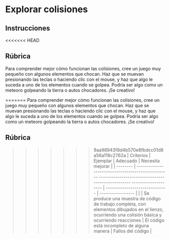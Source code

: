 # Explorar colisiones

## Instrucciones

<<<<<<< HEAD
## Rúbrica

Para comprender mejor cómo funcionan las colisiones, cree un juego muy pequeño con algunos elementos que chocan. Haz que se muevan presionando las teclas o haciendo clic con el mouse, y haz que algo le suceda a uno de los elementos cuando se golpea. Podría ser algo como un meteoro golpeando la tierra o autos chocadores. ¡Se creativo!

=======
Para comprender mejor cómo funcionan las colisiones, cree un juego muy pequeño con algunos elementos que chocan. Haz que se muevan presionando las teclas o haciendo clic con el mouse, y haz que algo le suceda a uno de los elementos cuando se golpea. Podría ser algo como un meteoro golpeando la tierra o autos chocadores. ¡Se creativo!

## Rúbrica

>>>>>>> 9aa98943f8d4b570e8fbdcc01d8a56a118c2762a
| Criterios | Ejemplar | Adecuado | Necesita mejorar |
| -------- | -------------------------------------------------- -------------------------------------------------- -------------------- | ------------------------------ | ----------------- |
| | Se produce una muestra de código de trabajo completa, con elementos dibujados en el lienzo, ocurriendo una colisión básica y ocurriendo reacciones | El código está incompleto de alguna manera | Fallos del código |
